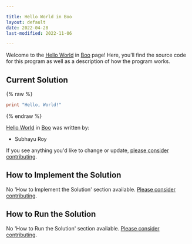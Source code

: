 ```yaml
---

title: Hello World in Boo
layout: default
date: 2022-04-28
last-modified: 2022-11-06

---
```


Welcome to the [Hello World](https://sampleprograms.io/projects/hello-world) in [Boo](https://sampleprograms.io/languages/boo) page! Here, you'll find the source code for this program as well as a description of how the program works.

## Current Solution

{% raw %}

```boo
print "Hello, World!"
```

{% endraw %}

[Hello World](https://sampleprograms.io/projects/hello-world) in [Boo](https://sampleprograms.io/languages/boo) was written by:

- Subhayu Roy

If you see anything you'd like to change or update, [please consider contributing](https://github.com/TheRenegadeCoder/sample-programs).

## How to Implement the Solution

No 'How to Implement the Solution' section available. [Please consider contributing](https://github.com/TheRenegadeCoder/sample-programs-website).

## How to Run the Solution

No 'How to Run the Solution' section available. [Please consider contributing](https://github.com/TheRenegadeCoder/sample-programs-website).